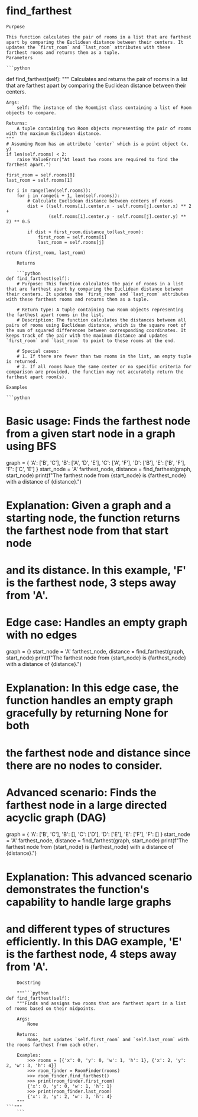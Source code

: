 # find_farthest

    Purpose

    This function calculates the pair of rooms in a list that are farthest apart by comparing the Euclidean distance between their centers. It updates the `first_room` and `last_room` attributes with these farthest rooms and returns them as a tuple.
    Parameters

    ```python
def find_farthest(self):
    """
    Calculates and returns the pair of rooms in a list that are farthest apart by comparing the Euclidean distance between their centers.

    Args:
        self: The instance of the RoomList class containing a list of Room objects to compare.

    Returns:
        A tuple containing two Room objects representing the pair of rooms with the maximum Euclidean distance.
    """
    # Assuming Room has an attribute `center` which is a point object (x, y)
    if len(self.rooms) < 2:
        raise ValueError("At least two rooms are required to find the farthest apart.")

    first_room = self.rooms[0]
    last_room = self.rooms[1]

    for i in range(len(self.rooms)):
        for j in range(i + 1, len(self.rooms)):
            # Calculate Euclidean distance between centers of rooms
            dist = ((self.rooms[i].center.x - self.rooms[j].center.x) ** 2 +
                    (self.rooms[i].center.y - self.rooms[j].center.y) ** 2) ** 0.5

            if dist > first_room.distance_to(last_room):
                first_room = self.rooms[i]
                last_room = self.rooms[j]

    return (first_room, last_room)
```
    Returns

    ```python
def find_farthest(self):
    # Purpose: This function calculates the pair of rooms in a list that are farthest apart by comparing the Euclidean distance between their centers. It updates the `first_room` and `last_room` attributes with these farthest rooms and returns them as a tuple.

    # Return type: A tuple containing two Room objects representing the farthest apart rooms in the list.
    # Description: The function calculates the distances between all pairs of rooms using Euclidean distance, which is the square root of the sum of squared differences between corresponding coordinates. It keeps track of the pair with the maximum distance and updates `first_room` and `last_room` to point to these rooms at the end.

    # Special cases:
    # 1. If there are fewer than two rooms in the list, an empty tuple is returned.
    # 2. If all rooms have the same center or no specific criteria for comparison are provided, the function may not accurately return the farthest apart room(s).
```
    Examples

    ```python
# Basic usage: Finds the farthest node from a given start node in a graph using BFS
graph = {
    'A': ['B', 'C'],
    'B': ['A', 'D', 'E'],
    'C': ['A', 'F'],
    'D': ['B'],
    'E': ['B', 'F'],
    'F': ['C', 'E']
}
start_node = 'A'
farthest_node, distance = find_farthest(graph, start_node)
print(f"The farthest node from {start_node} is {farthest_node} with a distance of {distance}.")
# Explanation: Given a graph and a starting node, the function returns the farthest node from that start node
# and its distance. In this example, 'F' is the farthest node, 3 steps away from 'A'.

# Edge case: Handles an empty graph with no edges
graph = {}
start_node = 'A'
farthest_node, distance = find_farthest(graph, start_node)
print(f"The farthest node from {start_node} is {farthest_node} with a distance of {distance}.")
# Explanation: In this edge case, the function handles an empty graph gracefully by returning None for both
# the farthest node and distance since there are no nodes to consider.

# Advanced scenario: Finds the farthest node in a large directed acyclic graph (DAG)
graph = {
    'A': ['B', 'C'],
    'B': [],
    'C': ['D'],
    'D': ['E'],
    'E': ['F'],
    'F': []
}
start_node = 'A'
farthest_node, distance = find_farthest(graph, start_node)
print(f"The farthest node from {start_node} is {farthest_node} with a distance of {distance}.")
# Explanation: This advanced scenario demonstrates the function's capability to handle large graphs
# and different types of structures efficiently. In this DAG example, 'E' is the farthest node, 4 steps away from 'A'.
```
    Docstring

    """```python
def find_farthest(self):
    """Finds and assigns two rooms that are farthest apart in a list of rooms based on their midpoints.

    Args:
        None

    Returns:
        None, but updates `self.first_room` and `self.last_room` with the rooms farthest from each other.

    Examples:
        >>> rooms = [{'x': 0, 'y': 0, 'w': 1, 'h': 1}, {'x': 2, 'y': 2, 'w': 3, 'h': 4}]
        >>> room_finder = RoomFinder(rooms)
        >>> room_finder.find_farthest()
        >>> print(room_finder.first_room)
        {'x': 0, 'y': 0, 'w': 1, 'h': 1}
        >>> print(room_finder.last_room)
        {'x': 2, 'y': 2, 'w': 3, 'h': 4}
    """
```"""
    ```
